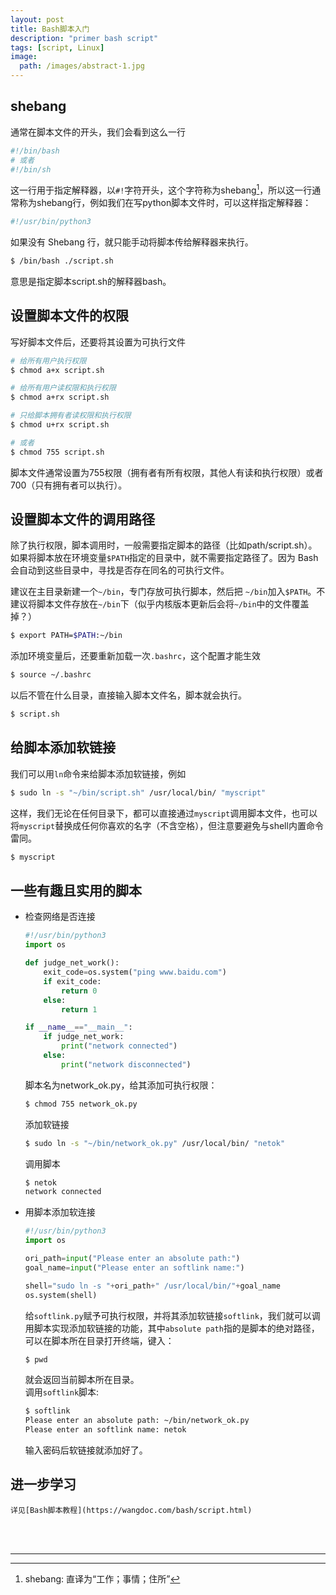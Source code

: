 ```yaml
---
layout: post
title: Bash脚本入门
description: "primer bash script"
tags: [script, Linux]
image:
  path: /images/abstract-1.jpg
---
```


## shebang

通常在脚本文件的开头，我们会看到这么一行

```bash
#!/bin/bash
# 或者
#!/bin/sh
```

这一行用于指定解释器，以`#!`字符开头，这个字符称为shebang[^1]，所以这一行通常称为shebang行，例如我们在写python脚本文件时，可以这样指定解释器：

```bash
#!/usr/bin/python3
```

如果没有 Shebang 行，就只能手动将脚本传给解释器来执行。

```bash
$ /bin/bash ./script.sh
```

意思是指定脚本script.sh的解释器bash。

## 设置脚本文件的权限

写好脚本文件后，还要将其设置为可执行文件

```bash
# 给所有用户执行权限
$ chmod a+x script.sh

# 给所有用户读权限和执行权限
$ chmod a+rx script.sh

# 只给脚本拥有者读权限和执行权限
$ chmod u+rx script.sh

# 或者
$ chmod 755 script.sh
```

脚本文件通常设置为755权限（拥有者有所有权限，其他人有读和执行权限）或者700（只有拥有者可以执行）。

## 设置脚本文件的调用路径

除了执行权限，脚本调用时，一般需要指定脚本的路径（比如path/script.sh）。如果将脚本放在环境变量`$PATH`指定的目录中，就不需要指定路径了。因为 Bash 会自动到这些目录中，寻找是否存在同名的可执行文件。

建议在主目录新建一个`~/bin`，专门存放可执行脚本，然后把 `~/bin`加入`$PATH`。不建议将脚本文件存放在`~/bin`下（似乎内核版本更新后会将`~/bin`中的文件覆盖掉？）

```bash
$ export PATH=$PATH:~/bin
```

添加环境变量后，还要重新加载一次`.bashrc`，这个配置才能生效

```bash
$ source ~/.bashrc
```

以后不管在什么目录，直接输入脚本文件名，脚本就会执行。

```bash
$ script.sh
```

## 给脚本添加软链接

我们可以用`ln`命令来给脚本添加软链接，例如

```bash
$ sudo ln -s "~/bin/script.sh" /usr/local/bin/ "myscript"
```

这样，我们无论在任何目录下，都可以直接通过`myscript`调用脚本文件，也可以将`myscript`替换成任何你喜欢的名字（不含空格），但注意要避免与shell内置命令雷同。

```bash
$ myscript
```

## 一些有趣且实用的脚本

- 检查网络是否连接

    ```python
    #!/usr/bin/python3
    import os

    def judge_net_work():
        exit_code=os.system("ping www.baidu.com")
        if exit_code:
            return 0
        else:
            return 1

    if __name__=="__main__":
        if judge_net_work:
            print("network connected")
        else:
            print("network disconnected")
    ```

    脚本名为network_ok.py，给其添加可执行权限：

    ```bash
    $ chmod 755 network_ok.py
    ```

    添加软链接

    ```bash
    $ sudo ln -s "~/bin/network_ok.py" /usr/local/bin/ "netok"
    ```

    调用脚本

    ```bash
    $ netok
    network connected
    ```

- 用脚本添加软连接

    ```python
    #!/usr/bin/python3
    import os

    ori_path=input("Please enter an absolute path:")
    goal_name=input("Please enter an softlink name:")

    shell="sudo ln -s "+ori_path+" /usr/local/bin/"+goal_name
    os.system(shell)
    ```

    给`softlink.py`赋予可执行权限，并将其添加软链接`softlink`，我们就可以调用脚本实现添加软链接的功能，其中`absolute path`指的是脚本的绝对路径，可以在脚本所在目录打开终端，键入：

    ```bash
    $ pwd
    ```
    就会返回当前脚本所在目录。  
    调用`softlink`脚本:

    ```bash
    $ softlink
    Please enter an absolute path: ~/bin/network_ok.py
    Please enter an softlink name: netok
    ```

    输入密码后软链接就添加好了。

## 进一步学习

    详见[Bash脚本教程](https://wangdoc.com/bash/script.html)


<br/>
<br/>

___

[^1]: shebang: 直译为“工作；事情；住所”
